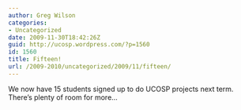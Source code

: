 ```yaml
---
author: Greg Wilson
categories:
- Uncategorized
date: 2009-11-30T18:42:26Z
guid: http://ucosp.wordpress.com/?p=1560
id: 1560
title: Fifteen!
url: /2009-2010/uncategorized/2009/11/fifteen/
---
```


We now have 15 students signed up to do UCOSP projects next term. There&#8217;s plenty of room for more&#8230;